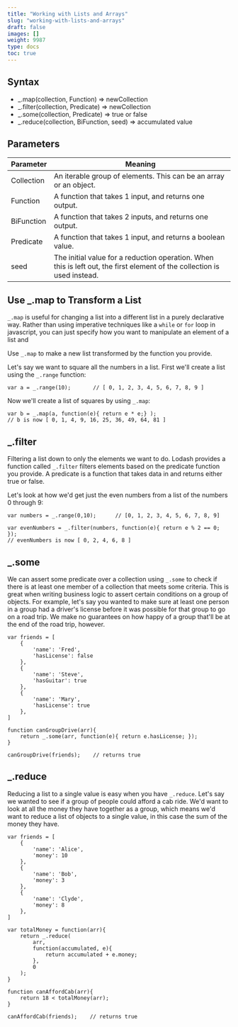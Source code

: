 ```yaml
---
title: "Working with Lists and Arrays"
slug: "working-with-lists-and-arrays"
draft: false
images: []
weight: 9987
type: docs
toc: true
---
```


## Syntax

* _.map(collection, Function) => newCollection
* _.filter(collection, Predicate) => newCollection
* _.some(collection, Predicate) => true or false
* _.reduce(collection, BiFunction, seed) => accumulated value

## Parameters
| Parameter | Meaning |
| ------ | ------ |
| Collection | An iterable group of elements. This can be an array or an object. |
| Function | A function that takes 1 input, and returns one output. |
| BiFunction | A function that takes 2 inputs, and returns one output. |
| Predicate | A function that takes 1 input, and returns a boolean value. |
| seed | The initial value for a reduction operation. When this is left out, the first element of the collection is used instead. |

## Use _.map to Transform a List
`_.map` is useful for changing a list into a different list in a purely
declarative way.  Rather than using imperative techniques like a `while` or
`for` loop in javascript, you can just specify how you want to manipulate an
element of a list and 


Use `_.map` to make a new list transformed by the function you provide.

Let's say we want to square all the numbers in a list. First we'll create a list using the `_.range` function:

    var a = _.range(10);       // [ 0, 1, 2, 3, 4, 5, 6, 7, 8, 9 ]

Now we'll create a list of squares by using `_.map`:

    var b = _.map(a, function(e){ return e * e;} );
    // b is now [ 0, 1, 4, 9, 16, 25, 36, 49, 64, 81 ]



## _.filter
Filtering a list down to only the elements we want to do.  Lodash provides a
function called `_.filter` filters elements based on the predicate function you
provide. A predicate is a function that takes data in and returns either true
or false.

Let's look at how we'd get just the even numbers from a list of the numbers 0 through 9:

    var numbers = _.range(0,10);      // [0, 1, 2, 3, 4, 5, 6, 7, 8, 9]

    var evenNumbers = _.filter(numbers, function(e){ return e % 2 == 0; });
    // evenNumbers is now [ 0, 2, 4, 6, 8 ]


## _.some
We can assert some predicate over a collection using `_.some` to check if there
is at least one member of a collection that meets some criteria.  This is great
when writing business logic to assert certain conditions on a group of objects.
For example, let's say you wanted to make sure at least one person in a group
had a driver's license before it was possible for that group to go on a road
trip.  We make no guarantees on how happy of a group that'll be at the end of
the road trip, however.

    var friends = [
        {
            'name': 'Fred',
            'hasLicense': false
        },
        {
            'name': 'Steve',
            'hasGuitar': true
        },
        {
            'name': 'Mary',
            'hasLicense': true
        },
    ]
    
    function canGroupDrive(arr){
        return _.some(arr, function(e){ return e.hasLicense; });
    }
    
    canGroupDrive(friends);    // returns true



## _.reduce
Reducing a list to a single value is easy when you have `_.reduce`.  Let's say
we wanted to see if a group of people could afford a cab ride.  We'd want to
look at all the money they have together as a group, which means we'd want to
reduce a list of objects to a single value, in this case the sum of the money
they have.

    var friends = [
        {
            'name': 'Alice',
            'money': 10
        },
        {
            'name': 'Bob',
            'money': 3
        },
        {
            'name': 'Clyde',
            'money': 8
        },
    ]
    
    var totalMoney = function(arr){
        return _.reduce(
            arr,
            function(accumulated, e){
                return accumulated + e.money;
            },
            0
        );
    }
    
    function canAffordCab(arr){
        return 18 < totalMoney(arr);
    }
    
    canAffordCab(friends);    // returns true



